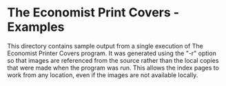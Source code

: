 # The Economist Print Covers - Examples

This directory contains sample output from a single execution of The Economist Printer Covers program.
It was generated using the "-r" option so that images are referenced from the source rather than the
local copies that were made when the program was run.  This allows the index pages to work from any
location, even if the images are not available locally.
